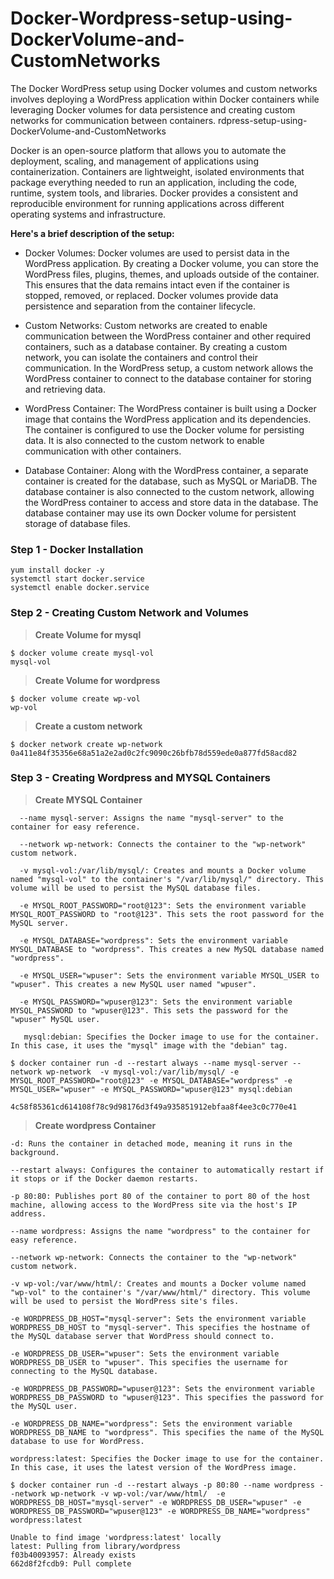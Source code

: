 # Docker-Wordpress-setup-using-DockerVolume-and-CustomNetworks
The Docker WordPress setup using Docker volumes and custom networks involves deploying a WordPress application within Docker containers while leveraging Docker volumes for data persistence and creating custom networks for communication between containers. rdpress-setup-using-DockerVolume-and-CustomNetworks

Docker is an open-source platform that allows you to automate the deployment, scaling, and management of applications using containerization. Containers are lightweight, isolated environments that package everything needed to run an application, including the code, runtime, system tools, and libraries. Docker provides a consistent and reproducible environment for running applications across different operating systems and infrastructure.

**Here's a brief description of the setup:**

 -   Docker Volumes: Docker volumes are used to persist data in the WordPress application. By creating a Docker volume, you can store the WordPress files, plugins, themes, and uploads outside of the container. This ensures that the data remains intact even if the container is stopped, removed, or replaced. Docker volumes provide data persistence and separation from the container lifecycle.

 -   Custom Networks: Custom networks are created to enable communication between the WordPress container and other required containers, such as a database container. By creating a custom network, you can isolate the containers and control their communication. In the WordPress setup, a custom network allows the WordPress container to connect to the database container for storing and retrieving data.

  -  WordPress Container: The WordPress container is built using a Docker image that contains the WordPress application and its dependencies. The container is configured to use the Docker volume for persisting data. It is also connected to the custom network to enable communication with other containers.

  -  Database Container: Along with the WordPress container, a separate container is created for the database, such as MySQL or MariaDB. The database container is also connected to the custom network, allowing the WordPress container to access and store data in the database. The database container may use its own Docker volume for persistent storage of database files.


### Step 1 - Docker Installation

```
yum install docker -y
systemctl start docker.service
systemctl enable docker.service
```

### Step 2 - Creating Custom Network and Volumes

><b> Create Volume for mysql</b>
 ```
$ docker volume create mysql-vol
mysql-vol
 ```
 ><b> Create Volume for wordpress</b>
```
$ docker volume create wp-vol
wp-vol
 ```
> <b>Create a custom network</b>
```
$ docker network create wp-network
0a411e84f35356e68a51a2e2ad0c2fc9090c26bfb78d559ede0a877fd58acd82
``` 
### Step 3 - Creating Wordpress and MYSQL Containers 

><b>Create MYSQL Container</b>
```
  --name mysql-server: Assigns the name "mysql-server" to the container for easy reference.
 
  --network wp-network: Connects the container to the "wp-network" custom network.

  -v mysql-vol:/var/lib/mysql/: Creates and mounts a Docker volume named "mysql-vol" to the container's "/var/lib/mysql/" directory. This volume will be used to persist the MySQL database files.

  -e MYSQL_ROOT_PASSWORD="root@123": Sets the environment variable MYSQL_ROOT_PASSWORD to "root@123". This sets the root password for the MySQL server.

  -e MYSQL_DATABASE="wordpress": Sets the environment variable MYSQL_DATABASE to "wordpress". This creates a new MySQL database named "wordpress".
 
  -e MYSQL_USER="wpuser": Sets the environment variable MYSQL_USER to "wpuser". This creates a new MySQL user named "wpuser". 
 
  -e MYSQL_PASSWORD="wpuser@123": Sets the environment variable MYSQL_PASSWORD to "wpuser@123". This sets the password for the "wpuser" MySQL user.
 
   mysql:debian: Specifies the Docker image to use for the container. In this case, it uses the "mysql" image with the "debian" tag.
```
```
$ docker container run -d --restart always --name mysql-server --network wp-network  -v mysql-vol:/var/lib/mysql/ -e MYSQL_ROOT_PASSWORD="root@123" -e MYSQL_DATABASE="wordpress" -e MYSQL_USER="wpuser" -e MYSQL_PASSWORD="wpuser@123" mysql:debian

4c58f85361cd614108f78c9d98176d3f49a935851912ebfaa8f4ee3c0c770e41
 ```
 
 ><b> Create wordpress Container</b>

    -d: Runs the container in detached mode, meaning it runs in the background.
    
    --restart always: Configures the container to automatically restart if it stops or if the Docker daemon restarts.
    
    -p 80:80: Publishes port 80 of the container to port 80 of the host machine, allowing access to the WordPress site via the host's IP address.
    
    --name wordpress: Assigns the name "wordpress" to the container for easy reference.
    
    --network wp-network: Connects the container to the "wp-network" custom network.
    
    -v wp-vol:/var/www/html/: Creates and mounts a Docker volume named "wp-vol" to the container's "/var/www/html/" directory. This volume will be used to persist the WordPress site's files.
    
    -e WORDPRESS_DB_HOST="mysql-server": Sets the environment variable WORDPRESS_DB_HOST to "mysql-server". This specifies the hostname of the MySQL database server that WordPress should connect to.
    
    -e WORDPRESS_DB_USER="wpuser": Sets the environment variable WORDPRESS_DB_USER to "wpuser". This specifies the username for connecting to the MySQL database.
    
    -e WORDPRESS_DB_PASSWORD="wpuser@123": Sets the environment variable WORDPRESS_DB_PASSWORD to "wpuser@123". This specifies the password for the MySQL user.
    
    -e WORDPRESS_DB_NAME="wordpress": Sets the environment variable WORDPRESS_DB_NAME to "wordpress". This specifies the name of the MySQL database to use for WordPress.
    
    wordpress:latest: Specifies the Docker image to use for the container. In this case, it uses the latest version of the WordPress image.
 
 ```
$ docker container run -d --restart always -p 80:80 --name wordpress --network wp-network -v wp-vol:/var/www/html/  -e  WORDPRESS_DB_HOST="mysql-server" -e WORDPRESS_DB_USER="wpuser" -e WORDPRESS_DB_PASSWORD="wpuser@123" -e WORDPRESS_DB_NAME="wordpress"  wordpress:latest

Unable to find image 'wordpress:latest' locally
latest: Pulling from library/wordpress
f03b40093957: Already exists 
662d8f2fcdb9: Pull complete 
 ```
